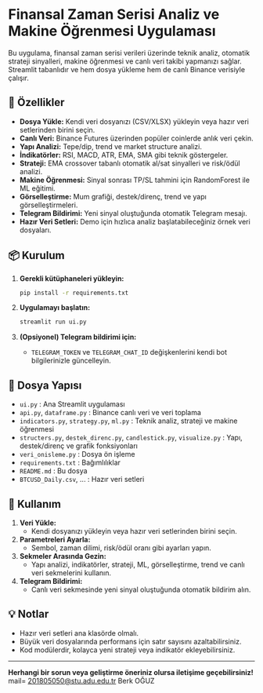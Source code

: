 # Finansal Zaman Serisi Analiz ve Makine Öğrenmesi Uygulaması

Bu uygulama, finansal zaman serisi verileri üzerinde teknik analiz, otomatik strateji sinyalleri, makine öğrenmesi ve canlı veri takibi yapmanızı sağlar. Streamlit tabanlıdır ve hem dosya yükleme hem de canlı Binance verisiyle çalışır.

## 🚀 Özellikler

- **Dosya Yükle:** Kendi veri dosyanızı (CSV/XLSX) yükleyin veya hazır veri setlerinden birini seçin.
- **Canlı Veri:** Binance Futures üzerinden popüler coinlerde anlık veri çekin.
- **Yapı Analizi:** Tepe/dip, trend ve market structure analizi.
- **İndikatörler:** RSI, MACD, ATR, EMA, SMA gibi teknik göstergeler.
- **Strateji:** EMA crossover tabanlı otomatik al/sat sinyalleri ve risk/ödül analizi.
- **Makine Öğrenmesi:** Sinyal sonrası TP/SL tahmini için RandomForest ile ML eğitimi.
- **Görselleştirme:** Mum grafiği, destek/direnç, trend ve yapı görselleştirmeleri.
- **Telegram Bildirimi:** Yeni sinyal oluştuğunda otomatik Telegram mesajı.
- **Hazır Veri Setleri:** Demo için hızlıca analiz başlatabileceğiniz örnek veri dosyaları.

## 📦 Kurulum

1. **Gerekli kütüphaneleri yükleyin:**
   ```bash
   pip install -r requirements.txt
   ```

2. **Uygulamayı başlatın:**
   ```bash
   streamlit run ui.py
   ```

3. **(Opsiyonel) Telegram bildirimi için:**
   - `TELEGRAM_TOKEN` ve `TELEGRAM_CHAT_ID` değişkenlerini kendi bot bilgilerinizle güncelleyin.

## 📁 Dosya Yapısı

- `ui.py` : Ana Streamlit uygulaması
- `api.py`, `dataframe.py` : Binance canlı veri ve veri toplama
- `indicators.py`, `strategy.py`, `ml.py` : Teknik analiz, strateji ve makine öğrenmesi
- `structers.py`, `destek_direnc.py`, `candlestick.py`, `visualize.py` : Yapı, destek/direnç ve grafik fonksiyonları
- `veri_onisleme.py` : Dosya ön işleme
- `requirements.txt` : Bağımlılıklar
- `README.md` : Bu dosya
- `BTCUSD_Daily.csv`, ... : Hazır veri setleri

## 📝 Kullanım

1. **Veri Yükle:**  
   - Kendi dosyanızı yükleyin veya hazır veri setlerinden birini seçin.
2. **Parametreleri Ayarla:**  
   - Sembol, zaman dilimi, risk/ödül oranı gibi ayarları yapın.
3. **Sekmeler Arasında Gezin:**  
   - Yapı analizi, indikatörler, strateji, ML, görselleştirme, trend ve canlı veri sekmelerini kullanın.
4. **Telegram Bildirimi:**  
   - Canlı veri sekmesinde yeni sinyal oluştuğunda otomatik bildirim alın.

## 💡 Notlar

- Hazır veri setleri ana klasörde olmalı.
- Büyük veri dosyalarında performans için satır sayısını azaltabilirsiniz.
- Kod modülerdir, kolayca yeni strateji veya indikatör ekleyebilirsiniz.

---

**Herhangi bir sorun veya geliştirme öneriniz olursa iletişime geçebilirsiniz!** 
mail= 201805050@stu.adu.edu.tr
Berk OĞUZ